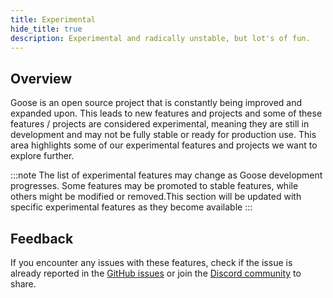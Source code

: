 ```yaml
---
title: Experimental
hide_title: true
description: Experimental and radically unstable, but lot's of fun.
---
```


## Overview

Goose is an open source project that is constantly being improved and expanded upon. This leads to new features and projects and some of these features / projects are considered experimental, meaning they are still in development and may not be fully stable or ready for production use. This area highlights some of our experimental features and projects we want to explore further.

:::note
The list of experimental features may change as Goose development progresses. Some features may be promoted to stable features, while others might be modified or removed.This section will be updated with specific experimental features as they become available
:::

## Feedback

If you encounter any issues with these features, check if the issue is already reported in the [GitHub issues](https://github.com/goose/goose/issues) or join the [Discord community](https://discord.gg/block-opensource) to share.